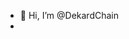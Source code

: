 - 👋 Hi, I’m @DekardChain
- 

<!---
DekardChain/DekardChain is a ✨ special ✨ repository because its `README.md` (this file) appears on your GitHub profile.
You can click the Preview link to take a look at your changes.
--->
